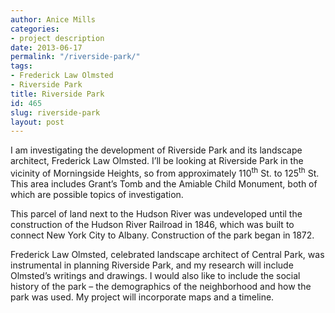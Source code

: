 ```yaml
---
author: Anice Mills
categories:
- project description
date: 2013-06-17
permalink: "/riverside-park/"
tags:
- Frederick Law Olmsted
- Riverside Park
title: Riverside Park
id: 465
slug: riverside-park
layout: post
---
```

I am investigating the development of Riverside Park and its landscape architect, Frederick Law Olmsted. I’ll be looking at Riverside Park in the vicinity of Morningside Heights, so from approximately 110<sup>th</sup> St. to 125<sup>th</sup> St. This area includes Grant’s Tomb and the Amiable Child Monument, both of which are possible topics of investigation.

This parcel of land next to the Hudson River was undeveloped until the construction of the Hudson River Railroad in 1846, which was built to connect New York City to Albany. Construction of the park began in 1872.

Frederick Law Olmsted, celebrated landscape architect of Central Park, was instrumental in planning Riverside Park, and my research will include Olmsted’s writings and drawings. I would also like to include the social history of the park – the demographics of the neighborhood and how the park was used. My project will incorporate maps and a timeline.
